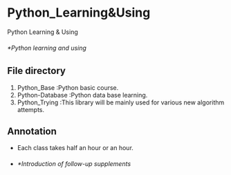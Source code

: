 # Python_Learning&Using
Python Learning &amp; Using

###### *Python learning and using

## File directory

1. Python_Base :Python basic course.
2. Python-Database :Python data base learning.
3. Python_Trying :This library will be mainly used for various new algorithm attempts.

## Annotation

- Each class takes half an hour or an hour.

- ###### *Introduction of follow-up supplements


